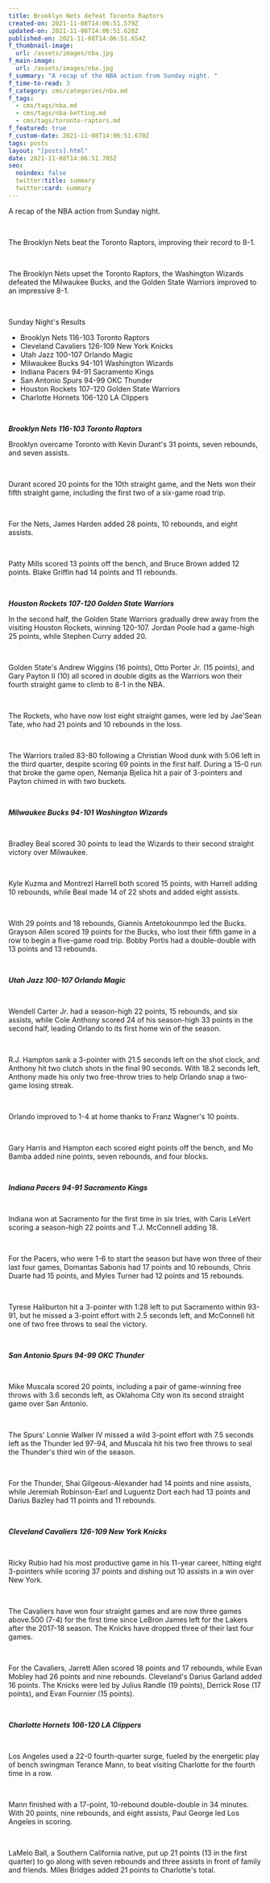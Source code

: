 ```yaml
---
title: Brooklyn Nets defeat Toronto Raptors
created-on: 2021-11-08T14:06:51.579Z
updated-on: 2021-11-08T14:06:51.620Z
published-on: 2021-11-08T14:06:51.654Z
f_thumbnail-image:
  url: /assets/images/nba.jpg
f_main-image:
  url: /assets/images/nba.jpg
f_summary: "A recap of the NBA action from Sunday night. "
f_time-to-read: 3
f_category: cms/categories/nba.md
f_tags:
  - cms/tags/nba.md
  - cms/tags/nba-betting.md
  - cms/tags/toronto-raptors.md
f_featured: true
f_custom-date: 2021-11-08T14:06:51.670Z
tags: posts
layout: "[posts].html"
date: 2021-11-08T14:06:51.705Z
seo:
  noindex: false
  twitter:title: summary
  twitter:card: summary
---
```

A recap of the NBA action from Sunday night. 

 

The Brooklyn Nets beat the Toronto Raptors, improving their record to 8-1. 

 

The Brooklyn Nets upset the Toronto Raptors, the Washington Wizards defeated the Milwaukee Bucks, and the Golden State Warriors improved to an impressive 8-1.

 

Sunday Night's Results

* Brooklyn Nets 116-103 Toronto Raptors 
* Cleveland Cavaliers 126-109 New York Knicks
* Utah Jazz 100-107 Orlando Magic
* Milwaukee Bucks 94-101 Washington Wizards
* Indiana Pacers 94-91 Sacramento Kings
* San Antonio Spurs 94-99 OKC Thunder
* Houston Rockets 107-120 Golden State Warriors
* Charlotte Hornets 106-120 LA Clippers

 

***Brooklyn Nets 116-103 Toronto Raptors*** 



Brooklyn overcame Toronto with Kevin Durant's 31 points, seven rebounds, and seven assists. 

 

Durant scored 20 points for the 10th straight game, and the Nets won their fifth straight game, including the first two of a six-game road trip.

 

For the Nets, James Harden added 28 points, 10 rebounds, and eight assists. 

 

Patty Mills scored 13 points off the bench, and Bruce Brown added 12 points. Blake Griffin had 14 points and 11 rebounds.

 

***Houston Rockets 107-120 Golden State Warriors***



In the second half, the Golden State Warriors gradually drew away from the visiting Houston Rockets, winning 120-107. Jordan Poole had a game-high 25 points, while Stephen Curry added 20. 

 

Golden State's Andrew Wiggins (16 points), Otto Porter Jr. (15 points), and Gary Payton II (10) all scored in double digits as the Warriors won their fourth straight game to climb to 8-1 in the NBA.

 

The Rockets, who have now lost eight straight games, were led by Jae'Sean Tate, who had 21 points and 10 rebounds in the loss.

 

The Warriors trailed 83-80 following a Christian Wood dunk with 5:06 left in the third quarter, despite scoring 69 points in the first half. During a 15-0 run that broke the game open, Nemanja Bjelica hit a pair of 3-pointers and Payton chimed in with two buckets.

 

***Milwaukee Bucks 94-101 Washington Wizards***

 

Bradley Beal scored 30 points to lead the Wizards to their second straight victory over Milwaukee. 

 

Kyle Kuzma and Montrezl Harrell both scored 15 points, with Harrell adding 10 rebounds, while Beal made 14 of 22 shots and added eight assists. 

 

With 29 points and 18 rebounds, Giannis Antetokounmpo led the Bucks. Grayson Allen scored 19 points for the Bucks, who lost their fifth game in a row to begin a five-game road trip. Bobby Portis had a double-double with 13 points and 13 rebounds.

 

***Utah Jazz 100-107 Orlando Magic***

 

Wendell Carter Jr. had a season-high 22 points, 15 rebounds, and six assists, while Cole Anthony scored 24 of his season-high 33 points in the second half, leading Orlando to its first home win of the season.

 

R.J. Hampton sank a 3-pointer with 21.5 seconds left on the shot clock, and Anthony hit two clutch shots in the final 90 seconds. With 18.2 seconds left, Anthony made his only two free-throw tries to help Orlando snap a two-game losing streak. 

 

Orlando improved to 1-4 at home thanks to Franz Wagner's 10 points. 

 

Gary Harris and Hampton each scored eight points off the bench, and Mo Bamba added nine points, seven rebounds, and four blocks.

 

***Indiana Pacers 94-91 Sacramento Kings***

 

Indiana won at Sacramento for the first time in six tries, with Caris LeVert scoring a season-high 22 points and T.J. McConnell adding 18. 

 

For the Pacers, who were 1-6 to start the season but have won three of their last four games, Domantas Sabonis had 17 points and 10 rebounds, Chris Duarte had 15 points, and Myles Turner had 12 points and 15 rebounds. 

 

Tyrese Haliburton hit a 3-pointer with 1:28 left to put Sacramento within 93-91, but he missed a 3-point effort with 2.5 seconds left, and McConnell hit one of two free throws to seal the victory.

 

***San Antonio Spurs 94-99 OKC Thunder***

 

Mike Muscala scored 20 points, including a pair of game-winning free throws with 3.6 seconds left, as Oklahoma City won its second straight game over San Antonio. 

 

The Spurs' Lonnie Walker IV missed a wild 3-point effort with 7.5 seconds left as the Thunder led 97-94, and Muscala hit his two free throws to seal the Thunder's third win of the season. 

 

For the Thunder, Shai Gilgeous-Alexander had 14 points and nine assists, while Jeremiah Robinson-Earl and Luguentz Dort each had 13 points and Darius Bazley had 11 points and 11 rebounds.

 

***Cleveland Cavaliers 126-109 New York Knicks***

 

Ricky Rubio had his most productive game in his 11-year career, hitting eight 3-pointers while scoring 37 points and dishing out 10 assists in a win over New York. 

 

The Cavaliers have won four straight games and are now three games above.500 (7-4) for the first time since LeBron James left for the Lakers after the 2017-18 season. The Knicks have dropped three of their last four games. 

 

For the Cavaliers, Jarrett Allen scored 18 points and 17 rebounds, while Evan Mobley had 26 points and nine rebounds. Cleveland's Darius Garland added 16 points. The Knicks were led by Julius Randle (19 points), Derrick Rose (17 points), and Evan Fournier (15 points).

 

***Charlotte Hornets 106-120 LA Clippers***

 

Los Angeles used a 22-0 fourth-quarter surge, fueled by the energetic play of bench swingman Terance Mann, to beat visiting Charlotte for the fourth time in a row.

 

Mann finished with a 17-point, 10-rebound double-double in 34 minutes. With 20 points, nine rebounds, and eight assists, Paul George led Los Angeles in scoring. 

 

LaMelo Ball, a Southern California native, put up 21 points (13 in the first quarter) to go along with seven rebounds and three assists in front of family and friends. Miles Bridges added 21 points to Charlotte's total.